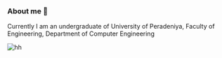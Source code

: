 ### About me 👋

Currently I am an undergraduate of University of Peradeniya, Faculty of Engineering, Department of Computer Engineering

![hh](https://img.shields.io/badge/npm%20package-v1-brightgreen.svg)
